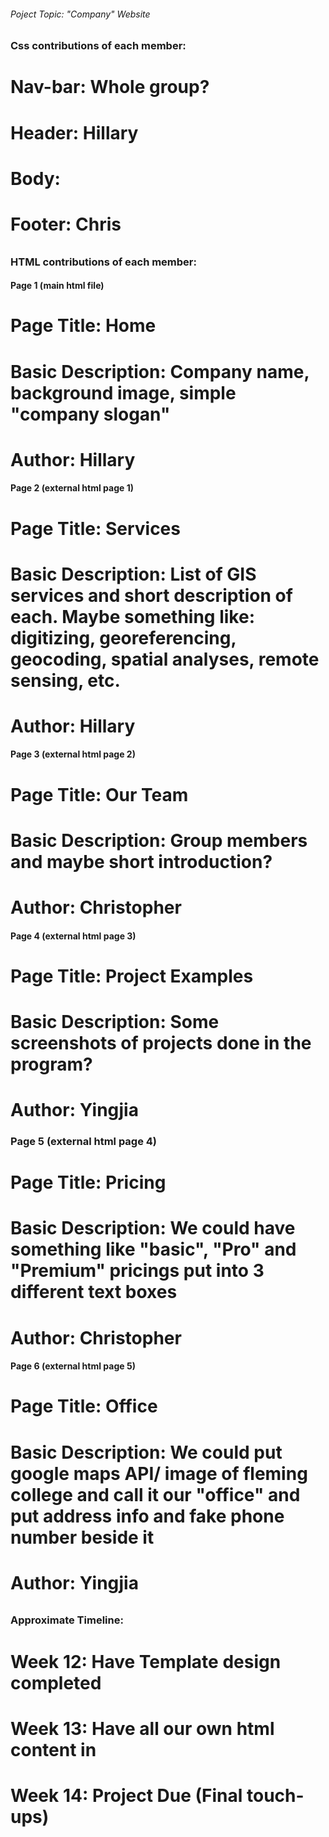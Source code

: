 ###### Poject Topic: "Company" Website ######



######
### Css contributions of each member:
# Nav-bar: Whole group?
# Header: Hillary
# Body:
# Footer: Chris



######
### HTML contributions of each member:

#### Page 1 (main html file)
# Page Title: Home
# Basic Description: Company name, background image, simple "company slogan"
# Author: Hillary


#### Page 2 (external html page 1)
# Page Title: Services
# Basic Description: List of GIS services and short description of each. Maybe something like: digitizing, georeferencing, geocoding, spatial analyses, remote sensing, etc.
# Author: Hillary

#### Page 3 (external html page 2)
# Page Title: Our Team
# Basic Description: Group members and maybe short introduction?
# Author: Christopher


#### Page 4 (external html page 3)
# Page Title: Project Examples
# Basic Description: Some screenshots of projects done in the program?
# Author: Yingjia


### Page 5 (external html page 4)
# Page Title: Pricing
# Basic Description: We could have something like "basic", "Pro" and "Premium" pricings put into 3 different text boxes
# Author: Christopher


#### Page 6 (external html page 5)
# Page Title: Office
# Basic Description: We could put google maps API/ image of fleming college and call it our "office" and put address info and fake phone number beside it
# Author: Yingjia


######
### Approximate Timeline:
# Week 12: Have Template design completed
# Week 13: Have all our own html content in
# Week 14: Project Due (Final touch-ups)
